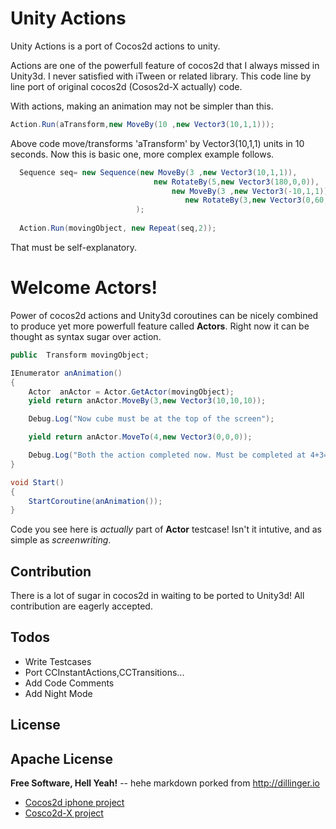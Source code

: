 # Unity Actions

Unity Actions is a port of Cocos2d actions to unity.

Actions are one of the powerfull feature of cocos2d that I always missed in Unity3d. I never satisfied with iTween or related library. This code line by line port of original cocos2d  (Cosos2d-X actually) code.

With actions, making an animation may not be simpler than this.
```c#
Action.Run(aTransform,new MoveBy(10 ,new Vector3(10,1,1)));
```
Above code move/transforms 'aTransform' by Vector3(10,1,1) units in 10 seconds. Now this is basic one, more complex example follows.
```c#
  Sequence seq= new Sequence(new MoveBy(3 ,new Vector3(10,1,1)),
								new RotateBy(5,new Vector3(180,0,0)),
								    new MoveBy(3 ,new Vector3(-10,1,1)),
								       new RotateBy(3,new Vector3(0,60,0))
							);
							
  Action.Run(movingObject, new Repeat(seq,2));

```
That must be self-explanatory.

# Welcome Actors!
Power of cocos2d actions and Unity3d coroutines can be nicely combined to produce yet more powerfull feature called **Actors**. Right now it can be thought as syntax sugar over action.   

```c#
public  Transform movingObject;

IEnumerator anAnimation()
{
	Actor  anActor = Actor.GetActor(movingObject);
	yield return anActor.MoveBy(3,new Vector3(10,10,10));

	Debug.Log("Now cube must be at the top of the screen");

	yield return anActor.MoveTo(4,new Vector3(0,0,0));

	Debug.Log("Both the action completed now. Must be completed at 4+3=7 seconds");
}

void Start()
{
    StartCoroutine(anAnimation());
}
```
Code  you see here is *actually* part of **Actor** testcase! Isn't it intutive, and as simple as *screenwriting*.
## Contribution
There is a  lot of sugar in cocos2d in waiting to be ported to Unity3d! All contribution are eagerly accepted.
## Todos

 - Write Testcases
 - Port CCInstantActions,CCTransitions...
 - Add Code Comments
 - Add Night Mode

## License
Apache License
---
**Free Software, Hell Yeah!** -- hehe markdown porked from http://dillinger.io


- [Cocos2d iphone project ](https://github.com/cocos2d/cocos2d-objc)
- [Cosco2d-X project](https://github.com/cocos2d/cocos2d-x)

